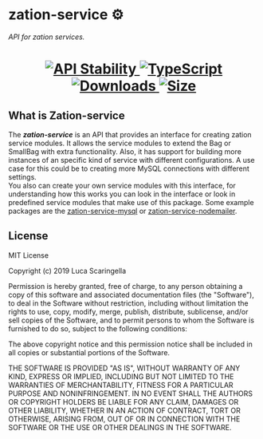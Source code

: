 # zation-service ⚙️
*API for zation services.*
<h1 align="center">  
  <!-- Stability -->
  <a href="https://nodejs.org/api/documentation.html#documentation_stability_index">
    <img src="https://img.shields.io/badge/stability-stable-brightgreen.svg" alt="API Stability"/>
  </a>
  <!-- TypeScript -->
  <a href="http://typescriptlang.org">
    <img src="https://img.shields.io/badge/%3C%2F%3E-typescript-blue.svg" alt="TypeScript"/>
  </a>    
  <!-- Downloads -->
  <a href="https://npmjs.org/package/zation-service">
    <img src="https://img.shields.io/npm/dm/zation-service.svg" alt="Downloads"/>
  </a> 
  <!-- Size -->
  <a href="https://npmjs.org/package/zation-service">
      <img src="https://img.shields.io/bundlephobia/min/zation-service.svg" alt="Size"/>
  </a>  
</h1>

## What is Zation-service
The ***zation-service*** is an API that provides an interface for creating zation service modules. 
It allows the service modules to extend the Bag or SmallBag with extra functionality. 
Also, it has support for building more instances of an specific kind of service with different configurations. 
A use case for this could be to creating more MySQL connections with different settings.  
You also can create your own service modules with this interface, 
for understanding how this works you can look in the interface or look in predefined service modules that make use of this package.
Some example packages are the [zation-service-mysql](https://github.com/ZationServer/zation-service-mysql) or [zation-service-nodemailer](https://github.com/ZationServer/zation-service-nodemailer).

## License

MIT License

Copyright (c) 2019 Luca Scaringella

Permission is hereby granted, free of charge, to any person obtaining a copy
of this software and associated documentation files (the "Software"), to deal
in the Software without restriction, including without limitation the rights
to use, copy, modify, merge, publish, distribute, sublicense, and/or sell
copies of the Software, and to permit persons to whom the Software is
furnished to do so, subject to the following conditions:

The above copyright notice and this permission notice shall be included in all
copies or substantial portions of the Software.

THE SOFTWARE IS PROVIDED "AS IS", WITHOUT WARRANTY OF ANY KIND, EXPRESS OR
IMPLIED, INCLUDING BUT NOT LIMITED TO THE WARRANTIES OF MERCHANTABILITY,
FITNESS FOR A PARTICULAR PURPOSE AND NONINFRINGEMENT. IN NO EVENT SHALL THE
AUTHORS OR COPYRIGHT HOLDERS BE LIABLE FOR ANY CLAIM, DAMAGES OR OTHER
LIABILITY, WHETHER IN AN ACTION OF CONTRACT, TORT OR OTHERWISE, ARISING FROM,
OUT OF OR IN CONNECTION WITH THE SOFTWARE OR THE USE OR OTHER DEALINGS IN THE
SOFTWARE.                                                

